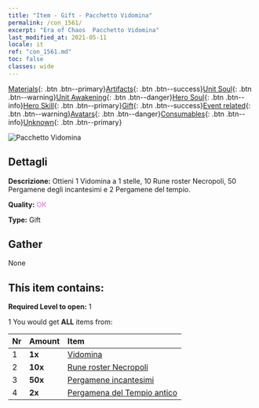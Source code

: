```yaml
---
title: "Item - Gift - Pacchetto Vidomina"
permalink: /con_1561/
excerpt: "Era of Chaos  Pacchetto Vidomina"
last_modified_at: 2021-05-11
locale: it
ref: "con_1561.md"
toc: false
classes: wide
---
```

 [Materials](/ItemsIT/){: .btn .btn--primary}[Artifacts](/ItemsIT/Artifacts/){: .btn .btn--success}[Unit Soul](/ItemsIT/UnitSoul/){: .btn .btn--warning}[Unit Awakening](/ItemsIT/UnitAwakening/){: .btn .btn--danger}[Hero Soul](/ItemsIT/HeroSoul/){: .btn .btn--info}[Hero Skill](/ItemsIT/HeroSkill/){: .btn .btn--primary}[Gift](/ItemsIT/Gift/){: .btn .btn--success}[Event related](/ItemsIT/Events/){: .btn .btn--warning}[Avatars](/ItemsIT/Avatars/){: .btn .btn--danger}[Consumables](/ItemsIT/Consumables/){: .btn .btn--info}[Unknown](/ItemsIT/Unknown/){: .btn .btn--primary}

 ![Pacchetto Vidomina](/images/t/i_907175.png)

## Dettagli
 **Descrizione:** Ottieni 1 Vidomina a 1 stelle, 10 Rune roster Necropoli, 50 Pergamene degli incantesimi e 2 Pergamene del tempio.

 **Quality:** <span style="color: #DA70D6">OK</span>

 **Type:** Gift

## Gather

  None

## This item contains:

 **Required Level to open:** 1

 1 You would get **ALL** items  from:

  | Nr | Amount |     Item    |
  |:---|:-------|:------------|
  | 1 |  **1x** | [Vidomina](/heroes/Vidomina/) |  | 
  | 2 |  **10x** | [Rune roster Necropoli](/ItemsIT/con_755/) |  | 
  | 3 |  **50x** | [Pergamene incantesimi](/ItemsIT/con_694/) |  | 
  | 4 |  **2x** | [Pergamena del Tempio antico](/ItemsIT/con_697/) |  | 
